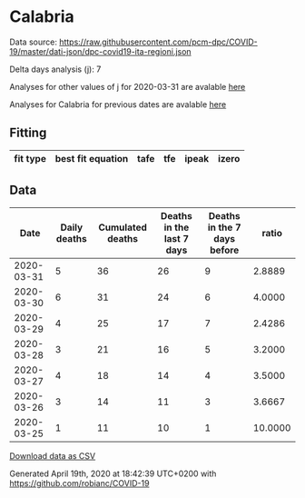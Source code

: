 # Calabria

Data source: https://raw.githubusercontent.com/pcm-dpc/COVID-19/master/dati-json/dpc-covid19-ita-regioni.json

Delta days analysis (j): 7

Analyses for other values of j for 2020-03-31 are avalable [here](../2020-03-31/README.md)

Analyses for Calabria for previous dates are avalable [here](../README.md)

## Fitting 
|fit type|best fit equation|tafe|tfe|ipeak|izero|
|-------|-----|--------|------|---|---|

## Data
|Date|Daily deaths|Cumulated deaths|Deaths in the last 7 days|Deaths in the 7 days before|ratio|
|----|----------|-----------|-------|--------------------|-----|
|2020-03-31|5|36|26|9|2.8889|
|2020-03-30|6|31|24|6|4.0000|
|2020-03-29|4|25|17|7|2.4286|
|2020-03-28|3|21|16|5|3.2000|
|2020-03-27|4|18|14|4|3.5000|
|2020-03-26|3|14|11|3|3.6667|
|2020-03-25|1|11|10|1|10.0000|

[Download data as CSV](COVID-19_calabria_j7_2020-03-31.csv)

Generated April 19th, 2020 at 18:42:39 UTC+0200 with https://github.com/robianc/COVID-19
